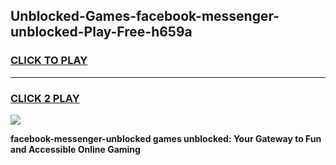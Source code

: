 
## Unblocked-Games-facebook-messenger-unblocked-Play-Free-h659a
<h3>
<a href="https://premium76.site?title=facebook-messenger-unblocked&ref=18A1">CLICK TO PLAY</a></h3>
<hr>

<h3>
<a href="https://premium76.site?title=facebook-messenger-unblocked&ref=18A1">CLICK 2 PLAY</a>
  
</h3>

<a href="https://premium76.site?title=facebook-messenger-unblocked&ref=18A1"><img src="https://clearcache.store/games.png"></a>


**facebook-messenger-unblocked games unblocked: Your Gateway to Fun and Accessible Online Gaming**
